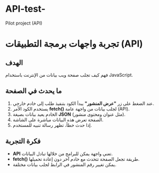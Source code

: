 # API-test-
Pilot project (API)
#  تجربة واجهات برمجة التطبيقات (API)

## الهدف
فهم كيف تجلب صفحة ويب بيانات من الإنترنت باستخدام JavaScript.

## ما يحدث في الصفحة
1. عند الضغط على زر **"عرض المنشور"** يبدأ الكود بتنفيذ طلب إلى خادم خارجي.  
2. يستخدم الكود الأمر **fetch()** لجلب بيانات من واجهة عامة (API).  
3. الخادم يعيد بيانات بصيغة **JSON** (مثل عنوان ومحتوى منشور).  
4. الصفحة تعرض هذه البيانات مباشرة على الشاشة.  
5. إذا حدث خطأ، تظهر رسالة تنبيه للمستخدم.

## فكرة التجربة
- **API** تعني واجهة يمكن للبرامج من خلالها تبادل البيانات.  
- **fetch()** طريقة تجعل الصفحة تتحدث مع خادم آخر دون إعادة تحميلها.  
- يمكن تغيير رقم المنشور في الرابط لجلب بيانات مختلفة.



